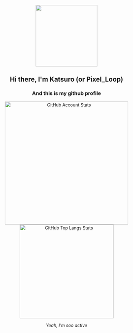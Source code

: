 
<div align="center" >
  <img src="./resources/cat.png" width=200>
</div>

<h2 align="center">Hi there, I'm Katsuro (or Pixel_Loop)</h2>
<h3 align="center">And this is my github profile</h3>

<div align="center"> 
   <img 
      src="https://github-readme-stats.vercel.app/api?username=PixelLoop-dev&show_icons=true&border_color=30363d&bg_color=0d1117&text_color=eef2ff&title_color=818cf8&count_private=true&border_radius=4" 
      alt="GitHub Account Stats"
      width=400
    />
  <img 
      src="https://github-readme-stats.vercel.app/api/top-langs/?username=PixelLoop-dev&layout=compact&border_color=30363d&bg_color=0d1117&text_color=eef2ff&title_color=818cf8&border_radius=4"
      alt="GitHub Top Langs Stats"
      width=305
      />
</div>


<p align="center"><i>Yeah, I'm soo active</i></p>
